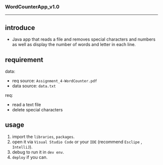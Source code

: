 ### WordCounterApp_v1.0
---

## introduce
- Java app that reads a file and removes special characters and numbers as well as display the number of words and letter in each line.


## requirement

data: 

- req source: `Assignment_4-WordCounter.pdf`
- data source: `data.txt`

req:

- read a text file 
- delete special characters

## usage

1. import the `libraries`, `packages`.
2. open it via `Visual Studio Code` or your `IDE` (recommend `Esclipe` , `IntelliJ`).
3. debug to run it in `dev env`.
4. `deploy` if you can.

